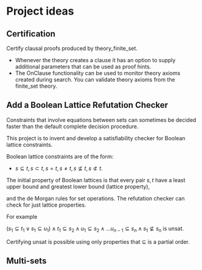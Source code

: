 # Project ideas 



## Certification



Certify clausal proofs produced by theory\_finite\_set. 



* Whenever the theory creates a clause it has an option to supply additional parameters that can be used as proof hints.
* The OnClause functionality can be used to monitor theory axioms created during search. You can validate theory axioms from the finite\_set theory.



## Add a Boolean Lattice Refutation Checker



Constraints that involve equations between sets can sometimes be decided faster than the default complete decision procedure.

This project is to invent and develop a satisfiability checker for Boolean lattice constraints.

Boolean lattice constraints are of the form:

* $s \subseteq t, s \subset t, s = t, s \neq t, s \not\subseteq t, s \not\subset t$.



The initial property of Boolean lattices is that every pair $s, t$ have a least upper bound and greatest lower bound (lattice property), 

and the de Morgan rules for set operations. The refutation checker can check for just lattice properties.

For example

$(s_1 \subseteq t_1 \vee s_1 \subseteq u_1) \wedge t_1 \subseteq s_2 \wedge u_1 \subseteq s_2 \wedge \ldots u_{n-1} \subseteq s_n \wedge s_1 \not\subseteq s_n$ is unsat. 

Certifying unsat is possible using only properties that $\subseteq$ is a partial order.



## Multi-sets



## 


